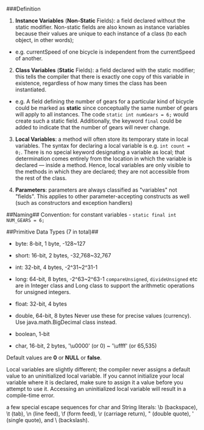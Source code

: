 ###Definition

1. **Instance Variables** (**Non-Static** Fields): a field declared without the 
static modifier. Non-static fields are also known as instance variables because 
their values are unique to each instance of a class (to each object, in other words); 
- e.g. currentSpeed of one bicycle is independent from the currentSpeed of another.

2. **Class Variables** (**Static** Fields): a field declared with the static modifier; 
this tells the compiler that there is exactly one copy of this variable in 
existence, regardless of how many times the class has been instantiated. 
- e.g. A field defining the number of gears for a particular kind of bicycle 
could be marked as **static** since conceptually the same number of gears will 
apply to all instances. The code ```static int numGears = 6;``` would create such 
a static field. Additionally, the keyword ```final``` could be added to indicate 
that the number of gears will never change.

3. **Local Variables**: a method will often store its temporary state in local 
variables. The syntax for declaring a local variable is e.g. ```int count = 0;```. 
There is no special keyword designating a variable as local; that determination 
comes entirely from the location in which the variable is declared — inside a method.
Hence, local variables are only visible to the methods in which they are declared; 
they are not accessible from the rest of the class.

4. **Parameters**: parameters are always classified as "variables" not "fields". 
This applies to other parameter-accepting constructs as well (such as constructors 
and exception handlers)

##Naming##
Convention: for constant variables - ```static final int NUM_GEARS = 6;```

##Primitive Data Types (7 in total)##
- byte: 8-bit, 1 byte, -128~127
- short: 16-bit, 2 bytes, -32,768~32,767
- int: 32-bit, 4 bytes, -2^31~2^31-1
- long: 64-bit, 8 bytes, -2^63~2^63-1
```compareUnsigned```, ```divideUnsigned``` etc are in Integer class and Long 
class to support the arithmetic operations for unsigned integers.

- float: 32-bit, 4 bytes
- double, 64-bit, 8 bytes
Never use these for precise values (currency). Use java.math.BigDecimal class instead.

- boolean, 1-bit
- char, 16-bit, 2 bytes, '\u0000' (or 0) ~ '\uffff' (or 65,535)

Default values are **0** or **NULL** or **false**.

Local variables are slightly different; the compiler never assigns a default value to an uninitialized local variable. If you cannot initialize your local variable where it is declared, make sure to assign it a value before you attempt to use it. Accessing an uninitialized local variable will result in a compile-time error.


a few special escape sequences for char and String literals: \b (backspace), \t (tab), \n (line feed), \f (form feed), \r (carriage return), \" (double quote), \' (single quote), and \\ (backslash).
